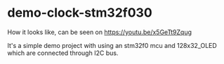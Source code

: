 # demo-clock-stm32f030

How it looks like, can be seen on https://youtu.be/x5GeTt9Zqug

It's a simple demo project with using an stm32f0 mcu and 128x32_OLED which are connected through I2C bus.
